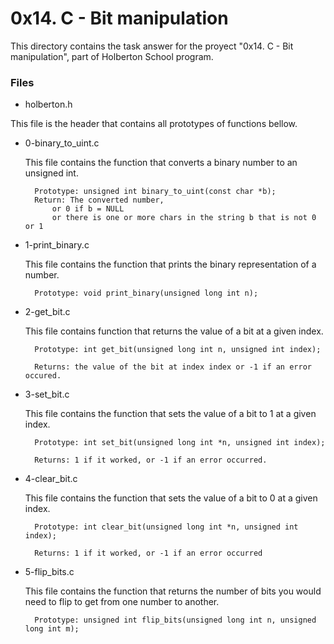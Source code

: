 # 0x14. C - Bit manipulation

This directory contains the task answer for the proyect "0x14. C - Bit manipulation", part of Holberton School program.

### Files

- holberton.h

This file is the header that contains all prototypes of functions bellow.


- 0-binary_to_uint.c

	This file contains the function that converts a binary number to an unsigned int.

		Prototype: unsigned int binary_to_uint(const char *b);
		Return: The converted number,
			or 0 if b = NULL
			or there is one or more chars in the string b that is not 0 or 1


- 1-print_binary.c

	This file contains the function that prints the binary representation of a number.

		Prototype: void print_binary(unsigned long int n);


- 2-get_bit.c

	This file contains function that returns the value of a bit at a given index.

		Prototype: int get_bit(unsigned long int n, unsigned int index);

		Returns: the value of the bit at index index or -1 if an error occured.


- 3-set_bit.c

	This file contains the function that sets the value of a bit to 1 at a given index.

		Prototype: int set_bit(unsigned long int *n, unsigned int index);

		Returns: 1 if it worked, or -1 if an error occurred.


- 4-clear_bit.c

	This file contains the function that sets the value of a bit to 0 at a given index.

		Prototype: int clear_bit(unsigned long int *n, unsigned int index);

		Returns: 1 if it worked, or -1 if an error occurred


- 5-flip_bits.c

	This file contains the function that returns the number of bits you would need to flip to get from one number to another.

		Prototype: unsigned int flip_bits(unsigned long int n, unsigned long int m);
